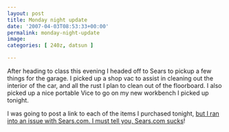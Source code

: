 ```yaml
---
layout: post
title: Monday night update
date: '2007-04-03T08:53:33+00:00'
permalink: monday-night-update
image: 
categories: [ 240z, datsun ]

---
```


After heading to class this evening I headed off to Sears to pickup a few things for the garage. I picked up a shop vac to assist in cleaning out the interior of the car, and all the rust I plan to clean out of the floorboard. I also picked up a nice portable Vice to go on my new workbench I picked up tonight.

I was going to post a link to each of the items I purchased tonight, [but I ran into an issue with Sears.com. I must tell you, Sears.com sucks](https://www.themadblogger.com/Searscom-heres-a-tip)!
